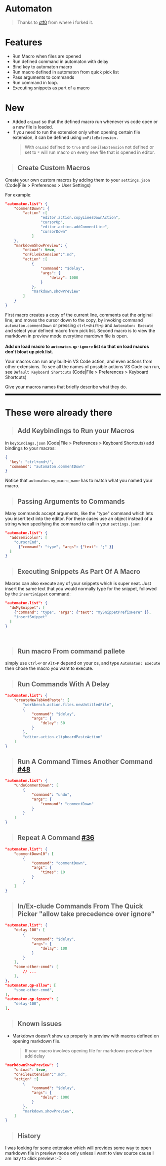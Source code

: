 # Automaton

>Thanks to [ctf0](https://github.com/ctf0/macros) from where i forked it.

# Features

* Run Macro when files are opened
* Run defined command in automaton with delay
* Bind key to automaton macro
* Run macro defined in automaton from quick pick list
* Pass arguments to commands
* Run command in loop.
* Executing snippets as part of a macro
  
# New

* Added `onLoad` so that the defined macro run whenever vs code open or a new file is loaded.
* If you need to run the extension only when opening certain file extension, it can be defined using `onFileExtension` .  
  >With `onLoad` defined to `true` and `onFileExtension` not defined or set to `*` will run macro on every new file that is opened in editor.

> ## Create Custom Macros

Create your own custom macros by adding them to your `settings.json` (Code|File > Preferences > User Settings)

For example:

```json
"automaton.list": {
    "commentDown": {
        "action" :[
                "editor.action.copyLinesDownAction",
                "cursorUp",
                "editor.action.addCommentLine",
                "cursorDown"
            ]
    },
    "markdownShowPreview": {
        "onLoad": true,
        "onFileExtension":".md",
        "action" :[
            {
                "command": "$delay",
                "args": {
                    "delay": 1000
                }
            },
            "markdown.showPreview"
        ]
    }
}
```

First macro creates a copy of the current line, comments out the original line, and moves the cursor down to the copy, by invoking command `automaton.commentDown` or pressing `ctrl+shift+p` and `Automaton: Execute` and select your defined macro from pick list.
Second macro is to view the markdown in preview mode everytime mardown file is open.
<br/><br/>
**Add on load macro to `automaton.qp-ignore` list so that on load macros don't bloat up pick list.**

Your macros can run any built-in VS Code action, and even actions from other extensions.
To see all the names of possible actions VS Code can run, see `Default Keyboard Shortcuts` (Code|File > Preferences > Keyboard Shortcuts)

Give your macros names that briefly describe what they do.

<hr style="background-color:black; border:none; height:5px; margin:0px;" />

# These were already there 

> ## Add Keybindings to Run your Macros

in `keybindings.json` (Code|File > Preferences > Keyboard Shortcuts) add bindings to your macros:

```json
{
  "key": "ctrl+cmd+/",
  "command": "automaton.commentDown"
}
```

Notice that `automaton.my_macro_name` has to match what you named your macro.

> ## Passing Arguments to Commands

Many commands accept arguments, like the "type" command which lets you insert text into the editor. For these cases use an object instead of a string when specifying the command to call in your `settings.json`:

```json
"automaton.list": {
  "addSemicolon": [
    "cursorEnd",
      {"command": "type", "args": {"text": ";" }}
  ]
}
```

> ## Executing Snippets As Part Of A Macro

Macros can also execute any of your snippets which is super neat. Just insert the same text that you would normally type for the snippet, followed by the `insertSnippet` command:

```json
"automaton.list": {
  "doMySnippet": [
    {"command": "type", "args": {"text": "mySnippetPrefixHere" }},
    "insertSnippet"
  ]
}
```

<br>

> ## Run macro From command pallete

simply use `Ctrl+P` or `Alt+P` depend on your os, and type `Automaton: Execute` then chose the macro you want to execute.

> ## Run Commands With A Delay

```json
"automaton.list": {
    "createNewTabAndPaste": [
        "workbench.action.files.newUntitledFile",
        {
            "command": "$delay",
            "args": {
                "delay": 50
            }
        },
        "editor.action.clipboardPasteAction"
    ]
}
```

> ## Run A Command Times Another Command [#48](https://github.com/geddski/macros/issues/48)

```json
"automaton.list": {
    "undoCommentDown": [
        {
            "command": "undo",
            "args": {
                "command": "commentDown"
            }
        }
    ]
}
```

> ## Repeat A Command [#36](https://github.com/geddski/macros/issues/36)

```json
"automaton.list": {
    "commentDown10": [
        {
            "command": "commentDown",
            "args": {
                "times": 10
            }
        }
    ]
}
```

> ## In/Ex-clude Commands From The Quick Picker "allow take precedence over ignore"

```json
"automaton.list": {
    "delay-100": [
        {
            "command": "$delay",
            "args": {
                "delay": 100
            }
        }
    ],
    "some-other-cmnd": [
        // ...
    ],
},
"automaton.qp-allow": [
    "some-other-cmnd",
],
"automaton.qp-ignore": [
    "delay-100",
],
```

> ## Known issues

* Markdown doesn't show up properly in preview with macros defined on opening markdown file. 
  >If your macro involves opening file for markdown preview then add delay

```json
"markdownShowPreview": {
    "onLoad": true,
    "onFileExtension":".md",
    "action" :[
        {
            "command": "$delay",
            "args": {
                "delay": 1000
            }
        },
        "markdown.showPreview",
    ]
}
```

> ## History

I was looking for some extension which will provides some way to open markdown file in preview mode only unless i want to view source cause I am lazy to click preview :-D